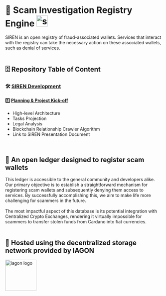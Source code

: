 # 🚨 Scam Investigation Registry Engine [<img alt="siren webapp" width="36px" src="https://cdn-icons-png.flaticon.com/512/1150/1150626.png" />][siren]
SIREN is an open registry of fraud-associated wallets. Services that interact with the registry can take the necessary action on these associated wallets, such as denial of services.
</br>
</br>

## 🗄 Repository Table of Content
### 🛠️ [SIREN Development](https://github.com/XerberusTeam/SIREN/tree/2b5b4d5e806d3bd89a3da7833668c5886a75a5db/SIREN%20Development) 
#### 1️⃣ [Planning & Project Kick-off](https://github.com/XerberusTeam/SIREN/blob/2b5b4d5e806d3bd89a3da7833668c5886a75a5db/SIREN%20Development/Project_Kick-off.md)
- High-level Architecture
- Tasks Projection
- Legal Analysis
- Blockchain Relationship Crawler Algorithm
- Link to SIREN Presentation Document
</br>

## 📒 An open ledger designed to register scam wallets
This ledger is accessible to the general community and developers alike. Our primary objective is to establish a straightforward mechanism for registering scam wallets and subsequently denying them access to services. By successfully accomplishing this, we aim to make life more challenging for scammers in the future. 
</br> 
</br>
The most impactful aspect of this database is its potential integration with Centralized Crypto Exchanges, rendering it virtually impossible for scammers to transfer stolen funds from Cardano into fiat currencies.
</br>
</br>

## 💾 Hosted using the decentralized storage network provided by IAGON
[<img alt="iagon logo" width="100px" src="https://cdn4.cdn-telegram.org/file/FZNz7RzfxvxTmC-M07mElaCHElEZuirrqlwYMkajSNXOiaqAfFGD3OYekTVcZlZXY5Z_XFn_BOoJEiRtvllGd5hVy6oRhm3Pyr-oqYPXPgRZOKRmYiDJe3uEaJn1bhFddszjBjZ7Su9gVigZEkoJ3A31kNJZ_CeEOPfREiYZpNUli6Ky6ushlxZ8mpTPDA2bx3qwxrCbjZiUoXtvhOqyxpTX58h9zfE70jMOsfApGhFltMN4WaWsha8748JcDZP9PIbWFm-0b_KlVdpeeuHiOMey0hOZ78V1U_yTvJu6hj7wm5M484rcfSguW6mseXAyeYoGdn08_nNfYm_p9xWcmw.jpg" />][iagon]
</br>
</br>

[siren]: https://app.xerberus.io/siren
[iagon]: https://iagon.com/
